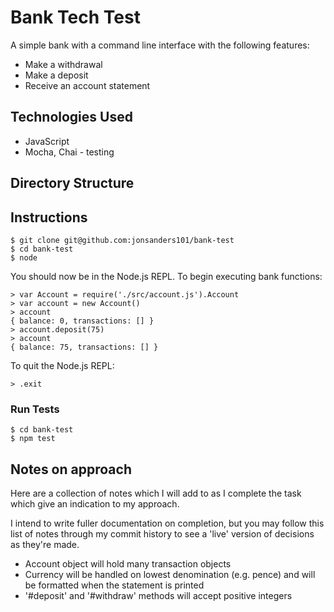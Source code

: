 Bank Tech Test
===============================

A simple bank with a command line interface with the following features:
* Make a withdrawal
* Make a deposit
* Receive an account statement

## Technologies Used

* JavaScript
* Mocha, Chai - testing

## Directory Structure

## Instructions

```
$ git clone git@github.com:jonsanders101/bank-test
$ cd bank-test
$ node
```
You should now be in the Node.js REPL. To begin executing bank functions:

```
> var Account = require('./src/account.js').Account
> var account = new Account()
> account
{ balance: 0, transactions: [] }
> account.deposit(75)
> account
{ balance: 75, transactions: [] }
```
To quit the Node.js REPL:

```
> .exit
```

### Run Tests

```
$ cd bank-test
$ npm test
```

## Notes on approach

Here are a collection of notes which I will add to as I complete the task which give an indication to my approach.

I intend to write fuller documentation on completion, but you may follow this list of notes through my commit history to see a 'live' version of decisions as they're made.

* Account object will hold many transaction objects
* Currency will be handled on lowest denomination (e.g. pence) and will be formatted when the statement is printed
* '#deposit' and '#withdraw' methods will accept positive integers
